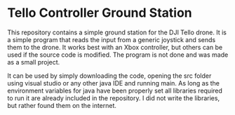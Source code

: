 # Tello Controller Ground Station
 This repository contains a simple ground station for the DJI Tello drone. It is a simple program that reads the input from a generic joystick and sends them to the drone. It works best with an Xbox controller, but others can be used if the source code is modified. The program is not done and was made as a small project.  

It can be used by simply downloading the code, opening the src folder using visual studio or any other java IDE and running main. As long as the environment variables for java have been properly set all libraries required to run it are already included in the repository. I did not write the libraries, but rather found them on the internet. 
